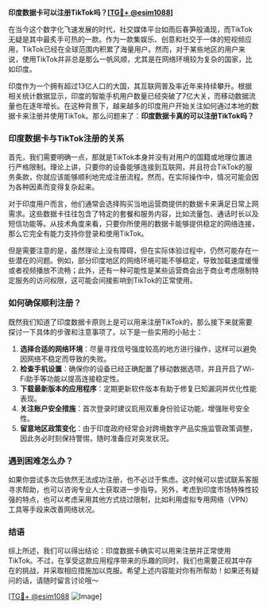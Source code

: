 **印度数据卡可以注册TikTok吗？[[TG💪+ @esim1088](https://t.me/s/esim1088)]**

在当今这个数字化飞速发展的时代，社交媒体平台如雨后春笋般涌现，而TikTok无疑是其中最炙手可热的一款。作为一款集娱乐、创意和社交于一体的短视频应用，TikTok已经在全球范围内积累了海量用户。然而，对于某些地区的用户来说，使用TikTok并非总是那么一帆风顺，尤其是在网络环境较为复杂的国家，比如印度。

印度作为一个拥有超过13亿人口的大国，其互联网普及率近年来持续攀升。根据相关统计数据显示，印度的智能手机用户数量已经突破了7亿大关，而移动数据流量也在逐年增长。在这种背景下，越来越多的印度用户开始关注如何通过本地的数据卡来注册并使用TikTok。那么问题来了：**印度数据卡真的可以注册TikTok吗？**

### 印度数据卡与TikTok注册的关系

首先，我们需要明确一点，那就是TikTok本身并没有对用户的国籍或地理位置进行严格限制。理论上讲，只要你的设备能够连接到互联网，并且符合TikTok的服务条款，你就应该能够顺利地完成注册流程。然而，在实际操作中，情况可能会因为各种因素而变得复杂起来。

对于印度用户而言，他们通常会选择购买当地运营商提供的数据卡来满足日常上网需求。这些数据卡往往包含了特定的套餐和服务内容，比如流量包、通话时长以及短信功能等。从技术角度来看，只要你所使用的数据卡能够提供稳定的网络连接，那么它完全有能力支持你登录和使用TikTok。

但是需要注意的是，虽然理论上没有障碍，但在实际体验过程中，仍然可能存在一些潜在的问题。例如，部分印度地区的网络环境可能不够稳定，导致加载速度缓慢或者视频播放不流畅；此外，还有一种可能性是某些运营商会出于商业考虑限制特定服务的访问权限，这可能会间接影响到TikTok的正常使用。

### 如何确保顺利注册？

既然我们知道了印度数据卡原则上是可以用来注册TikTok的，那么接下来就需要探讨一下具体的步骤和注意事项了。以下是一些实用的小贴士：

1. **选择合适的网络环境**：尽量寻找信号强度较高的地方进行操作，这样可以避免因网络不稳定而导致的失败。
2. **检查手机设置**：确保你的设备已经正确配置了移动数据选项，并且开启了Wi-Fi助手等功能以提高连接稳定性。
3. **下载最新版本的应用程序**：定期更新软件版本有助于修复已知漏洞并优化性能表现。
4. **关注账户安全措施**：首次登录时建议启用双重身份验证功能，增强账号安全性。
5. **留意地区政策变化**：由于印度政府经常会对跨境数字产品实施监管政策调整，因此务必时刻保持警惕，随时准备应对突发状况。

### 遇到困难怎么办？

如果你尝试多次后依然无法成功注册，也不必过于焦虑。这时候可以尝试联系客服寻求帮助，也可以咨询专业人士获取进一步指导。另外，考虑到印度市场特殊性较强的特点，也可以考虑采用其他方式绕过限制，比如利用虚拟专用网络（VPN）工具等手段来改善网络状况。

### 结语

综上所述，我们可以得出结论：印度数据卡确实可以用来注册并正常使用TikTok。不过，在享受这款应用程序带来的乐趣的同时，我们也需要正视其中存在的挑战，并采取相应措施加以克服。希望上述内容能对你有所帮助！如果还有疑问的话，请随时留言讨论哦～

[[TG💪+ @esim1088](https://t.me/s/esim1088) ![Image](https://i.postimg.cc/4NQfJmqS/Snipaste-2025-05-13-00-14-12.png)]
